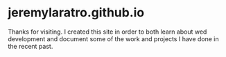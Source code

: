 # jeremylaratro.github.io

Thanks for visiting. I created this site in order to both learn about wed development and document some of the work and projects I have done in the recent past. 
